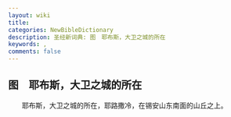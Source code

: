 ```yaml
---
layout: wiki
title: 
categories: NewBibleDictionary
description: 圣经新词典: 图　耶布斯，大卫之城的所在
keywords: , 
comments: false
---
```


## 图　耶布斯，大卫之城的所在

　　耶布斯，大卫之城的所在，耶路撒冷，在锡安山东南面的山丘之上。












